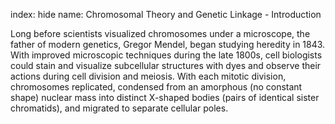 index: hide
name: Chromosomal Theory and Genetic Linkage - Introduction

Long before scientists visualized chromosomes under a microscope, the father of modern genetics, Gregor Mendel, began studying heredity in 1843. With improved microscopic techniques during the late 1800s, cell biologists could stain and visualize subcellular structures with dyes and observe their actions during cell division and meiosis. With each mitotic division, chromosomes replicated, condensed from an amorphous (no constant shape) nuclear mass into distinct X-shaped bodies (pairs of identical sister chromatids), and migrated to separate cellular poles.
